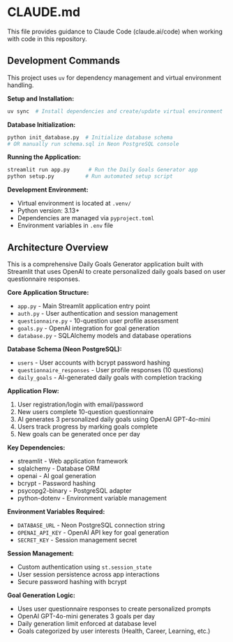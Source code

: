 # CLAUDE.md

This file provides guidance to Claude Code (claude.ai/code) when working with code in this repository.

## Development Commands

This project uses `uv` for dependency management and virtual environment handling.

**Setup and Installation:**
```bash
uv sync  # Install dependencies and create/update virtual environment
```

**Database Initialization:**
```bash
python init_database.py  # Initialize database schema
# OR manually run schema.sql in Neon PostgreSQL console
```

**Running the Application:**
```bash
streamlit run app.py      # Run the Daily Goals Generator app
python setup.py          # Run automated setup script
```

**Development Environment:**
- Virtual environment is located at `.venv/`
- Python version: 3.13+
- Dependencies are managed via `pyproject.toml`
- Environment variables in `.env` file

## Architecture Overview

This is a comprehensive Daily Goals Generator application built with Streamlit that uses OpenAI to create personalized daily goals based on user questionnaire responses.

**Core Application Structure:**
- `app.py` - Main Streamlit application entry point
- `auth.py` - User authentication and session management
- `questionnaire.py` - 10-question user profile assessment
- `goals.py` - OpenAI integration for goal generation
- `database.py` - SQLAlchemy models and database operations

**Database Schema (Neon PostgreSQL):**
- `users` - User accounts with bcrypt password hashing
- `questionnaire_responses` - User profile responses (10 questions)
- `daily_goals` - AI-generated daily goals with completion tracking

**Application Flow:**
1. User registration/login with email/password
2. New users complete 10-question questionnaire
3. AI generates 3 personalized daily goals using OpenAI GPT-4o-mini
4. Users track progress by marking goals complete
5. New goals can be generated once per day

**Key Dependencies:**
- streamlit - Web application framework
- sqlalchemy - Database ORM
- openai - AI goal generation
- bcrypt - Password hashing
- psycopg2-binary - PostgreSQL adapter
- python-dotenv - Environment variable management

**Environment Variables Required:**
- `DATABASE_URL` - Neon PostgreSQL connection string
- `OPENAI_API_KEY` - OpenAI API key for goal generation
- `SECRET_KEY` - Session management secret

**Session Management:**
- Custom authentication using `st.session_state`
- User session persistence across app interactions
- Secure password hashing with bcrypt

**Goal Generation Logic:**
- Uses user questionnaire responses to create personalized prompts
- OpenAI GPT-4o-mini generates 3 goals per day
- Daily generation limit enforced at database level
- Goals categorized by user interests (Health, Career, Learning, etc.)
